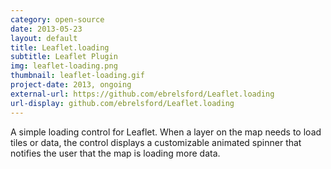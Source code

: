```yaml
---
category: open-source
date: 2013-05-23
layout: default
title: Leaflet.loading
subtitle: Leaflet Plugin
img: leaflet-loading.png
thumbnail: leaflet-loading.gif
project-date: 2013, ongoing
external-url: https://github.com/ebrelsford/Leaflet.loading
url-display: github.com/ebrelsford/Leaflet.loading
---
```


A simple loading control for Leaflet. When a layer on the map needs to load tiles or data, the control displays a customizable animated spinner that notifies the user that the map is loading more data.
